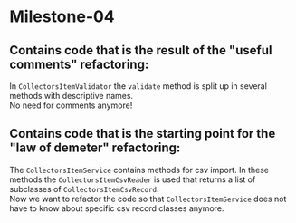 # Milestone-04

## Contains code that is the result of the "useful comments" refactoring:

In `CollectorsItemValidator` the `validate` method is split up in several methods with descriptive names.  
No need for comments anymore!

## Contains code that is the starting point for the "law of demeter" refactoring:

The `CollectorsItemService` contains methods for csv import. In these methods the `CollectorsItemCsvReader` is used that returns a list of subclasses of `CollectorsItemCsvRecord`.  
Now we want to refactor the code so that `CollectorsItemService` does not have to know about specific csv record classes anymore.
